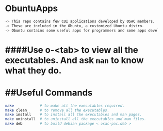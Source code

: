 ObuntuApps
==========
```bash
-> This repo contains few CUI applications developed by OSAC members.
-> These are included in the Obuntu, a customized Ubuntu distro.
-> Obuntu contains some useful apps for programmers and some apps developed for fun as well.
```
####Use o-\<tab\> to view all the executables. And ask `man` to know what they do.
==============================================

##Useful Commands
=================
```bash
make            # to make all the executables required.
make clean      # to remove all the executables.
make install    # to install all the executables and man pages.
make uninstall  # to uninstall all the executables and man files.
make deb        # to build debian package < osac-pac.deb >
```
